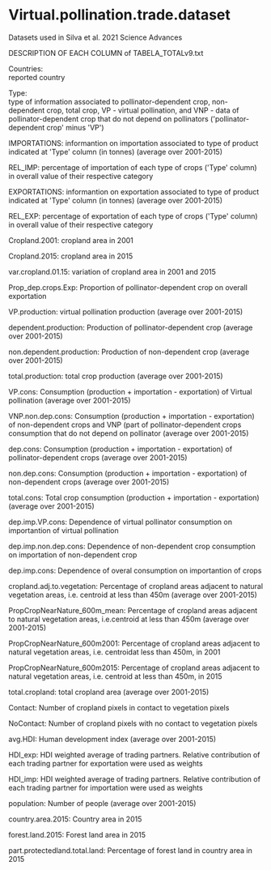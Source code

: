 # Virtual.pollination.trade.dataset
Datasets used in Silva et al. 2021 Science Advances

DESCRIPTION OF EACH COLUMN of TABELA_TOTALv9.txt	
	
Countries:	
reported country

Type: 	
type of information associated to pollinator-dependent crop, non-dependent crop, total crop, VP - virtual pollination, and VNP - data of pollinator-dependent crop that do not depend on pollinators ('pollinator-dependent crop' minus 'VP')

IMPORTATIONS:	informantion on importation associated to type of product indicated at 'Type' column (in tonnes) (average over 2001-2015)

REL_IMP:	percentage of importation of each type of crops ('Type' column) in overall value of their respective category

EXPORTATIONS:	informantion on exportation associated to type of product indicated at 'Type' column (in tonnes) (average over 2001-2015)

REL_EXP:	percentage of exportation of each type of crops ('Type' column) in overall value of their respective category

Cropland.2001:	cropland area in 2001

Cropland.2015:	cropland area in 2015

var.cropland.01.15:	variation of cropland area in 2001 and 2015

Prop_dep.crops.Exp:	Proportion of pollinator-dependent crop on overall exportation

VP.production:	virtual pollination production (average over 2001-2015)

dependent.production:	Production of pollinator-dependent crop (average over 2001-2015)

non.dependent.production:	Production of non-dependent crop (average over 2001-2015)

total.production:	total crop production (average over 2001-2015)

VP.cons:	Consumption (production + importation - exportation) of Virtual pollination  (average over 2001-2015)

VNP.non.dep.cons:	Consumption (production + importation - exportation) of non-dependent crops and VNP (part of pollinator-dependent crops consumption that do not depend on pollinator (average over 2001-2015)

dep.cons:	Consumption (production + importation - exportation) of pollinator-dependent crops (average over 2001-2015)

non.dep.cons:	Consumption (production + importation - exportation) of non-dependent crops (average over 2001-2015)

total.cons:	Total crop consumption (production + importation - exportation) (average over 2001-2015)

dep.imp.VP.cons:	Dependence of virtual pollinator consumption on importantion of virtual pollination 

dep.imp.non.dep.cons:	Dependence of non-dependent crop consumption on importation of non-dependent crop

dep.imp.cons:	Dependence of overal consumption on importantion of crops

cropland.adj.to.vegetation:	Percentage of cropland areas adjacent to natural vegetation areas, i.e. centroid at less than 450m (average over 2001-2015)

PropCropNearNature_600m_mean:	Percentage of cropland areas adjacent to natural vegetation areas, i.e.centroid at less than 450m (average over 2001-2015)

PropCropNearNature_600m2001:	Percentage of cropland areas adjacent to natural vegetation areas, i.e. centroidat less than 450m, in 2001

PropCropNearNature_600m2015:	Percentage of cropland areas adjacent to natural vegetation areas, i.e. centroid at less than 450m, in 2015

total.cropland:	total cropland area (average over 2001-2015)

Contact:	Number of cropland pixels in contact to vegetation pixels

NoContact:	Number of cropland pixels with no contact to vegetation pixels

avg.HDI:	Human development index (average over 2001-2015)

HDI_exp:	HDI weighted average of trading partners. Relative contribution of each trading partner for exportation were used as weights

HDI_imp:	HDI weighted average of trading partners. Relative contribution of each trading partner for importation were used as weights

population:	Number of people (average over 2001-2015)

country.area.2015:	Country area in 2015

forest.land.2015:	Forest land area in 2015

part.protectedland.total.land:	Percentage of forest land in country area in 2015


